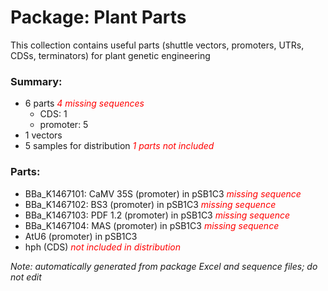 # Package: Plant Parts

This collection contains useful parts (shuttle vectors, promoters, UTRs, CDSs, terminators) for plant genetic engineering

### Summary:

- 6 parts _<span style="color:red">4 missing sequences</span>_
    - CDS: 1
    - promoter: 5
- 1 vectors
- 5 samples for distribution _<span style="color:red">1 parts not included</span>_

### Parts:

- BBa_K1467101: CaMV 35S (promoter) in pSB1C3 _<span style="color:red">missing sequence</span>_
- BBa_K1467102: BS3 (promoter) in pSB1C3 _<span style="color:red">missing sequence</span>_
- BBa_K1467103: PDF 1.2 (promoter) in pSB1C3 _<span style="color:red">missing sequence</span>_
- BBa_K1467104: MAS (promoter) in pSB1C3 _<span style="color:red">missing sequence</span>_
- AtU6 (promoter) in pSB1C3
- hph (CDS) _<span style="color:red">not included in distribution</span>_

_Note: automatically generated from package Excel and sequence files; do not edit_
